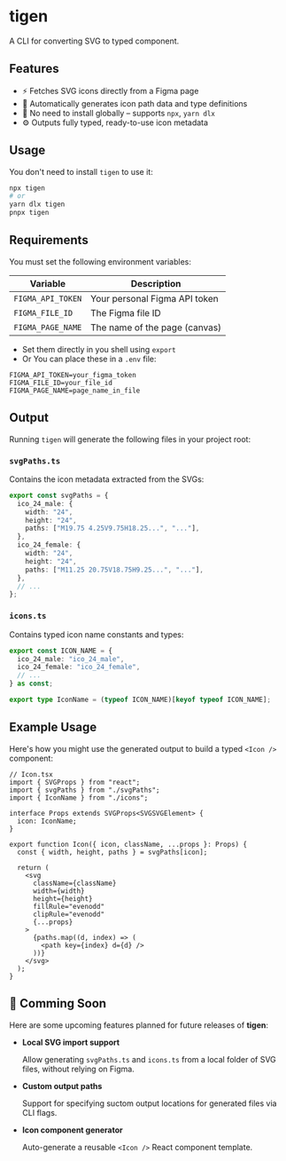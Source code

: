 # tigen

A CLI for converting SVG to typed component.

## Features

- ⚡ Fetches SVG icons directly from a Figma page
- 🧠 Automatically generates icon path data and type definitions
- 🚫 No need to install globally – supports `npx`, `yarn dlx`
- ⚙️ Outputs fully typed, ready-to-use icon metadata

## Usage

You don't need to install `tigen` to use it:

```bash
npx tigen
# or
yarn dlx tigen
pnpx tigen
```
## Requirements

You must set the following environment variables:

| Variable          | Description                   |
| ----------------- | ----------------------------- |
| `FIGMA_API_TOKEN` | Your personal Figma API token |
| `FIGMA_FILE_ID`   | The Figma file ID             |
| `FIGMA_PAGE_NAME` | The name of the page (canvas) |

- Set them directly in you shell using `export`
- Or You can place these in a `.env` file:

```.env
FIGMA_API_TOKEN=your_figma_token
FIGMA_FILE_ID=your_file_id
FIGMA_PAGE_NAME=page_name_in_file
```

## Output

Running `tigen` will generate the following files in your project root:

### `svgPaths.ts`

Contains the icon metadata extracted from the SVGs:

```ts
export const svgPaths = {
  ico_24_male: {
    width: "24",
    height: "24",
    paths: ["M19.75 4.25V9.75H18.25...", "..."],
  },
  ico_24_female: {
    width: "24",
    height: "24",
    paths: ["M11.25 20.75V18.75H9.25...", "..."],
  },
  // ...
};
```

### `icons.ts`

Contains typed icon name constants and types:

```ts
export const ICON_NAME = {
  ico_24_male: "ico_24_male",
  ico_24_female: "ico_24_female",
  // ...
} as const;

export type IconName = (typeof ICON_NAME)[keyof typeof ICON_NAME];
```

## Example Usage

Here's how you might use the generated output to build a typed `<Icon />` component:

```tsx
// Icon.tsx
import { SVGProps } from "react";
import { svgPaths } from "./svgPaths";
import { IconName } from "./icons";

interface Props extends SVGProps<SVGSVGElement> {
  icon: IconName;
}

export function Icon({ icon, className, ...props }: Props) {
  const { width, height, paths } = svgPaths[icon];

  return (
    <svg
      className={className}
      width={width}
      height={height}
      fillRule="evenodd"
      clipRule="evenodd"
      {...props}
    >
      {paths.map((d, index) => (
        <path key={index} d={d} />
      ))}
    </svg>
  );
}
```

## 🔧 Comming Soon

Here are some upcoming features planned for future releases of **tigen**:

- **Local SVG import support**

  Allow generating `svgPaths.ts` and `icons.ts` from a local folder of SVG files, without relying on Figma.

- **Custom output paths**

  Support for specifying suctom output locations for generated files via CLI flags.

- **Icon component generator**

  Auto-generate a reusable `<Icon />` React component template.
